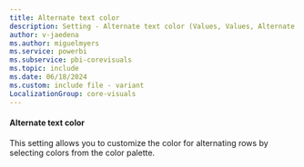 ```yaml
---
title: Alternate text color
description: Setting - Alternate text color (Values, Values, Alternate Text color)
author: v-jaedena
ms.author: miguelmyers
ms.service: powerbi
ms.subservice: pbi-corevisuals
ms.topic: include
ms.date: 06/18/2024
ms.custom: include file - variant
LocalizationGroup: core-visuals
---
```

#### Alternate text color

This setting allows you to customize the color for alternating rows by selecting colors from the color palette.
